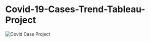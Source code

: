 # Covid-19-Cases-Trend-Tableau-Project

![Covid Case Project ](https://user-images.githubusercontent.com/123582571/217354022-e29e4640-88c8-43d7-9647-ece534e8dcf8.png)
